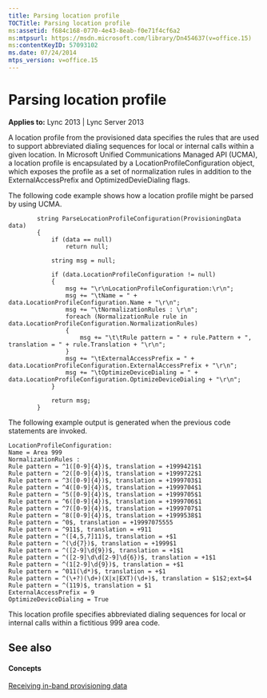 ```yaml
---
title: Parsing location profile
TOCTitle: Parsing location profile
ms:assetid: f684c168-0770-4e43-8eab-f0e71f4cf6a2
ms:mtpsurl: https://msdn.microsoft.com/library/Dn454637(v=office.15)
ms:contentKeyID: 57093102
ms.date: 07/24/2014
mtps_version: v=office.15
---
```


# Parsing location profile


**Applies to:** Lync 2013 | Lync Server 2013

A location profile from the provisioned data specifies the rules that are used to support abbreviated dialing sequences for local or internal calls within a given location. In Microsoft Unified Communications Managed API (UCMA), a location profile is encapsulated by a LocationProfileConfiguration object, which exposes the profile as a set of normalization rules in addition to the ExternalAccessPrefix and OptimizedDevieDialing flags.

The following code example shows how a location profile might be parsed by using UCMA.

```SCR  
        string ParseLocationProfileConfiguration(ProvisioningData data)
        {
            if (data == null)
                return null;

            string msg = null;

            if (data.LocationProfileConfiguration != null)
            {
                msg += "\r\nLocationProfileConfiguration:\r\n";
                msg += "\tName = " + data.LocationProfileConfiguration.Name + "\r\n";
                msg += "\tNormalizationRules : \r\n";
                foreach (NormalizationRule rule in data.LocationProfileConfiguration.NormalizationRules)
                {
                    msg += "\t\tRule pattern = " + rule.Pattern + ", translation = " + rule.Translation + "\r\n";
                }
                msg += "\tExternalAccessPrefix = " + data.LocationProfileConfiguration.ExternalAccessPrefix + "\r\n";
                msg += "\tOptimizeDeviceDialing = " + data.LocationProfileConfiguration.OptimizeDeviceDialing + "\r\n";
            }

            return msg;
        }

```

The following example output is generated when the previous code statements are invoked.

    LocationProfileConfiguration:
    Name = Area 999
    NormalizationRules : 
    Rule pattern = ^1([0-9]{4})$, translation = +1999421$1
    Rule pattern = ^2([0-9]{4})$, translation = +1999722$1
    Rule pattern = ^3([0-9]{4})$, translation = +1999703$1
    Rule pattern = ^4([0-9]{4})$, translation = +1999704$1
    Rule pattern = ^5([0-9]{4})$, translation = +1999705$1
    Rule pattern = ^6([0-9]{4})$, translation = +1999706$1
    Rule pattern = ^7([0-9]{4})$, translation = +1999707$1
    Rule pattern = ^8([0-9]{4})$, translation = +1999538$1
    Rule pattern = ^0$, translation = +19997075555
    Rule pattern = ^911$, translation = +911
    Rule pattern = ^([4,5,7]11)$, translation = +$1
    Rule pattern = ^(\d{7})$, translation = +1999$1
    Rule pattern = ^([2-9]\d{9})$, translation = +1$1
    Rule pattern = ^([2-9]\d\d[2-9]\d{6})$, translation = +1$1
    Rule pattern = ^(1[2-9]\d{9})$, translation = +$1
    Rule pattern = ^011(\d*)$, translation = +$1
    Rule pattern = ^(\+?)(\d+)(X|x|EXT)(\d+)$, translation = $1$2;ext=$4
    Rule pattern = ^(119)$, translation = $1
    ExternalAccessPrefix = 9
    OptimizeDeviceDialing = True

This location profile specifies abbreviated dialing sequences for local or internal calls within a fictitious 999 area code.

## See also

#### Concepts

[Receiving in-band provisioning data](receiving-in-band-provisioning-data.md)

